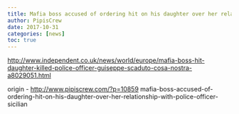 ```yaml
---
title: Mafia boss accused of ordering hit on his daughter over her relationship with police officer Sicilian
author: PipisCrew
date: 2017-10-31
categories: [news]
toc: true
---
```


http://www.independent.co.uk/news/world/europe/mafia-boss-hit-daughter-killed-police-officer-guiseppe-scaduto-cosa-nostra-a8029051.html

origin - http://www.pipiscrew.com/?p=10859 mafia-boss-accused-of-ordering-hit-on-his-daughter-over-her-relationship-with-police-officer-sicilian